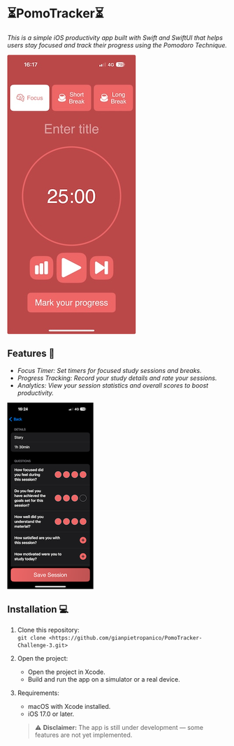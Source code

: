 # ⏳PomoTracker⏳
*This is a simple iOS productivity app built with Swift and SwiftUI that helps users stay focused and track their progress using the Pomodoro Technique.* 



![App Screenshot](home.jpeg)

## Features 🚀

- *Focus Timer: Set timers for focused study sessions and breaks.*
- *Progress Tracking: Record your study details and rate your sessions.*
- *Analytics: View your session statistics and overall scores to boost productivity.*

![App Screenshot](markProgress.PNG)

## Installation 💻

1. Clone this repository:  
   `git clone <https://github.com/gianpietropanico/PomoTracker-Challenge-3.git>`

2. Open the project:
   - Open the project in Xcode.
   - Build and run the app on a simulator or a real device.

3. Requirements:
   - macOS with Xcode installed.
   - iOS 17.0 or later.
  
   > ⚠️ **Disclaimer:** The app is still under development — some features are not yet implemented.
